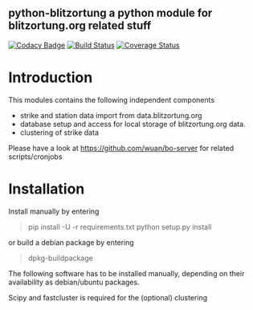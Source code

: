 python-blitzortung a python module for blitzortung.org related stuff
--------------------------------------------------------------------

[![Codacy Badge](https://api.codacy.com/project/badge/Grade/6a774fa2ac994cadb03ed4dea1efa88e)](https://app.codacy.com/gh/wuan/bo-python?utm_source=github.com&utm_medium=referral&utm_content=wuan/bo-python&utm_campaign=Badge_Grade_Settings)
[![Build Status](https://travis-ci.org/wuan/bo-python.svg?branch=master)](https://travis-ci.org/wuan/bo-python)
[![Coverage Status](https://coveralls.io/repos/wuan/bo-python/badge.svg?branch=master&service=github)](https://coveralls.io/github/wuan/bo-python?branch=master)

# Introduction

This modules contains the following independent components

* strike and station data import from data.blitzortung.org
* database setup and access for local storage of blitzortung.org data.
* clustering of strike data

Please have a look at https://github.com/wuan/bo-server for related scripts/cronjobs

# Installation

Install manually by entering

> pip install -U -r requirements.txt
> python setup.py install

or build a debian package by entering

> dpkg-buildpackage

The following software has to be installed manually, depending on their availability as debian/ubuntu packages.

Scipy and fastcluster is required for the (optional) clustering

